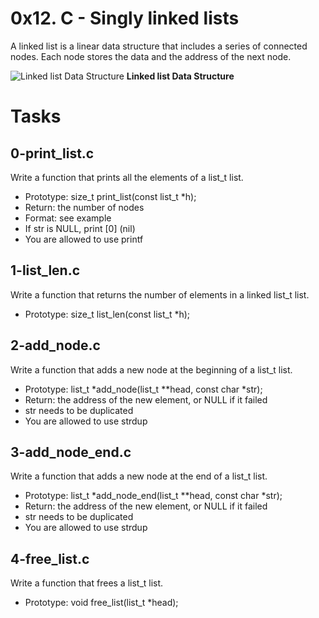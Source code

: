 # 0x12. C - Singly linked lists
A linked list is a linear data structure that includes a series of connected nodes. 
Each node stores the data and the address of the next node.

![Linked list Data Structure](https://cdn.programiz.com/sites/tutorial2program/files/linked-list-concept.png)
__Linked list Data Structure__

# Tasks
##  0-print_list.c
Write a function that prints all the elements of a list_t list.
 - Prototype: size_t print_list(const list_t *h);
 - Return: the number of nodes
 - Format: see example
 - If str is NULL, print [0] (nil)
 - You are allowed to use printf

 ## 1-list_len.c
 Write a function that returns the number of elements in a linked list_t list.
 - Prototype: size_t list_len(const list_t *h);

 ## 2-add_node.c
 Write a function that adds a new node at the beginning of a list_t list.
 - Prototype: list_t *add_node(list_t **head, const char *str);
 - Return: the address of the new element, or NULL if it failed
 - str needs to be duplicated
 - You are allowed to use strdup

 ## 3-add_node_end.c
 Write a function that adds a new node at the end of a list_t list.
 - Prototype: list_t *add_node_end(list_t **head, const char *str);
 - Return: the address of the new element, or NULL if it failed
 - str needs to be duplicated
 - You are allowed to use strdup

 ## 4-free_list.c
 Write a function that frees a list_t list.
 - Prototype: void free_list(list_t *head);






